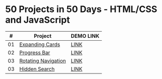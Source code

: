 # 50 Projects in 50 Days - HTML/CSS and JavaScript

|  #  | Project                                                                                                   | DEMO LINK                                       |
| :-: | --------------------------------------------------------------------------------------------------------- | ----------------------------------------------- |
| 01  | [Expanding Cards](https://github.com/adarshgowdaa/50projects50days/tree/main/ExpandingCards_Day1)         | [LINK](https://expand-cards-day1.netlify.app/)  |
| 02  | [Progress Bar](https://github.com/adarshgowdaa/50projects50days/tree/main/ProgressBar_Day2)               | [LINK](https://progress-bar-day2.netlify.app/)  |
| 03  | [Rotating Navigation](https://github.com/adarshgowdaa/50projects50days/tree/main/RotatingNavigation_Day3) | [LINK](https://rotating-nav-day3.netlify.app/)  |
| 03  | [Hidden Search](https://github.com/adarshgowdaa/50projects50days/tree/main/HiddenSearch_Day4)       | [LINK](https://hidden-search-day4.netlify.app/) |
